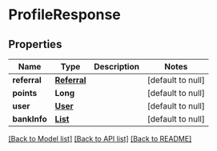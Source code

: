 # ProfileResponse
## Properties

| Name | Type | Description | Notes |
|------------ | ------------- | ------------- | -------------|
| **referral** | [**Referral**](Referral.md) |  | [default to null] |
| **points** | **Long** |  | [default to null] |
| **user** | [**User**](User.md) |  | [default to null] |
| **bankInfo** | [**List**](BankInfo.md) |  | [default to null] |

[[Back to Model list]](../README.md#documentation-for-models) [[Back to API list]](../README.md#documentation-for-api-endpoints) [[Back to README]](../README.md)

